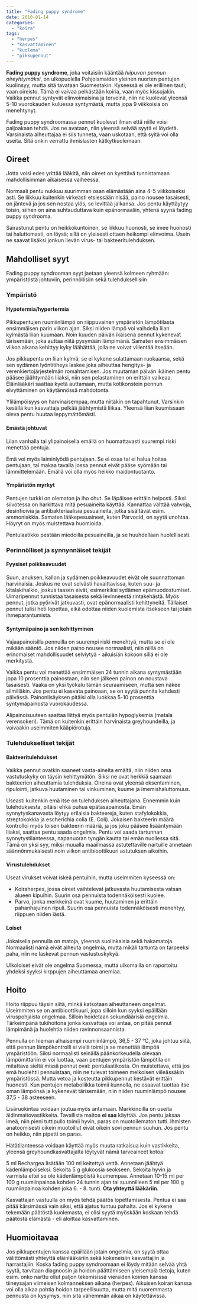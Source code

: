 ```yaml
---
title: "Fading puppy syndrome"
date: 2010-01-14
categories: 
  - "koira"
tags: 
  - "herpes"
  - "kasvattaminen"
  - "kuolema"
  - "pikkupennut"
---
```


**Fading puppy syndrome**, joka voitaisiin kääntää _hiipuvan pennun oireyhtymäksi_, on ulkopuolella Pohjoismaiden yleinen nuorten pentujen kuolinsyy, mutta sitä tavataan Suomestakin. Kyseessä ei ole erillinen tauti, vaan oireisto. Tämä ei vaivaa pelkästään koiria, vaan myös kissojakin. Vaikka pennut syntyvät elinvoimaisina ja terveinä, niin ne kuolevat yleensä 5-10 vuorokauden kuluessa syntymästä, mutta jopa 9 viikkoisia on menehtynyt.

<!--more-->

Fading puppy syndroomassa pennut kuolevat ilman että niille voisi paljoakaan tehdä. Jos ne avataan, niin yleensä selvää syytä ei löydetä. Varsinaista aiheuttajaa ei siis tunneta, vaan uskotaan, että syitä voi olla useita. Sitä onkin verrattu ihmislasten kätkytkuolemaan.

## Oireet

Jotta voisi edes yrittää lääkitä, niin oireet on kyettävä tunnistamaan mahdollisimman aikaisessa vaiheessa.

Normaali pentu nukkuu suurimman osan elämästään aina 4-5 viikkoiseksi asti. Se liikkuu kuitenkin virkeästi etsiessään nisää, paino nousee tasaisesti, on jäntevä ja jos sen nostaa ylös, se levittää jalkansa. Jos pentu käyttäytyy toisin, siihen on aina suhtauduttava kuin epänormaaliin, yhtenä syynä fading puppy syndrooma.

Sairastunut pentu on heikkokuntoinen, se liikkuu huonosti, se imee huonosti tai haluttomasti, on löysä; sillä on yleisesti ottaen heikompi elinvoima. Usein ne saavat lisäksi jonkun lievän virus- tai bakteeritulehduksen.

## Mahdolliset syyt

Fading puppy syndrooman syyt jaetaan yleensä kolmeen ryhmään: ympäristöstä johtuviin, perinnöllisiin sekä tulehduksellisiin

### Ympäristö

#### Hypotermia/hypertermia

Pikkupentujen ruumiinlämpö on riippuvainen ympäristön lämpötilasta ensimmäisen parin viikon ajan. Siksi niiden lämpö voi vaihdella liian kylmästä liian kuumaan. Noin kuuden päivän ikäisenä pennut kykenevät tärisemään, joka auttaa niitä pysymään lämpimänä. Samaten ensimmäisen viikon aikana kehittyy kyky läähättää, jolla ne voivat viilentää itseään.

Jos pikkupentu on liian kylmä, se ei kykene sulattamaan ruokaansa, sekä sen sydämen lyöntitiheys laskee joka aiheuttaa hengitys- ja verenkiertojärjestelmän romahtamisen. Jos muutaman päivän ikäinen pentu pääsee jäähtymään liiaksi, niin sen pelastaminen on erittäin vaikeaa. Eläinlääkäri saattaa kyetä auttamaan, mutta kotikonstein pennun elvyttäminen on käytännössä mahdotonta.

Ylilämpöisyys on harvinaisempaa, mutta niitäkin on tapahtunut. Varsinkin kesällä kun kasvattaja pelkää jäähtymistä liikaa. Yleensä liian kuumissaan oleva pentu huutaa leppymättömästi.

#### Emästä johtuvat

Liian vanhalla tai ylipainoisella emällä on huomattavasti suurempi riski menettää pentuja.

Emä voi myös laiminlyödä pentujaan. Se ei osaa tai ei halua hoitaa pentujaan, tai makaa tavalla jossa pennut eivät pääse syömään tai lämmittelemään. Emällä voi olla myös heikko maidontuotanto.

#### Ympäristön myrkyt

Pentujen turkki on olematon ja iho ohut. Se läpäisee erittäin helposti. Siksi siivotessa on harkittava mitä pesuaineita käyttää. Kannattaa välttää vahvoja, desinfioivia ja antibakteriaalisia pesuaineita, jotka sisältävät esim. ammoniakkia. Samaten lääkepesuaineet, kuten Parvocid, on syytä unohtaa. Höyryt on myös muistettava huomioida.

Pentulaatikko pestään miedoilla pesuaineilla, ja se huuhdellaan huolellisesti.

### Perinnölliset ja synnynnäiset tekijät

#### Fyysiset poikkeavuudet

Suun, anuksen, kallon ja sydämen poikkeavuudet eivät ole suunnattoman harvinaisia. Joskus ne ovat selvästi havaittavissa, kuten suu- ja kitalakihalkio, joskus taasen eivät, esimerkiksi sydämen epämuodostumiset. Uimaripennut tunnistaa tasaisesta sekä levinneestä rintakehästä. Myös pennut, jotka pyörivät jatkuvasti, ovat epänormaalisti kehittyneitä. Tällaiset pennut tulisi heti lopettaa, eikä odottaa niiden kuolemista itsekseen tai jotain ihmeparantumista.

#### Syntymäpaino ja sen kehittyminen

Vajaapainoisilla pennuilla on suurempi riski menehtyä, mutta se ei ole mikään sääntö. Jos niiden paino nousee normaalisti, niin niillä on erinomaiset mahdollisuudet selviytyä - aikuisiän kokoon sillä ei ole merkitystä.

Vaikka pentu voi menettää ensimmäisen 24 tunnin aikana syntymästään jopa 10 prosenttia painostaan, niin sen jälkeen painon on noustava tasaisesti. Vaaka on yksi työkalu tämän seuraamiseen, mutta sen näkee silmilläkin. Jos pentu ei kasvata painoaan, se on syytä punnita kahdesti päivässä. Painonlisäyksen pitäisi olla luokkaa 5-10 prosenttia syntymäpainosta vuorokaudessa.

Alipainoisuuteen saattaa liittyä myös pentuiän hypoglykemia (matala verensokeri). Tämä on kuitenkin erittäin harvinaista greyhoundeilla, ja vaivaakin useimmiten kääpiörotuja.

### Tulehdukselliset tekijät

#### Bakteeritulehdukset

Vaikka pennut ovatkin saaneet vasta-aineita emältä, niin niiden oma vastutuskyky on täysin kehittymätön. Siksi ne ovat herkkiä saamaan bakteerien aiheuttamia tulehduksia. Oireina ovat yleensä oksentaminen, ripulointi, jatkuva huutaminen tai vinkuminen, kuume ja imemishaluttomuus.

Useasti kuitenkin emä itse on tulehduksen aiheuttajana. Ennemmin kuin tulehduksesta, pitäisi ehkä puhua epätasapainosta. Emän synnytyskanavasta löytyy erilaisia bakteereja, kuten stafylokokkia, streptokokkia ja escherichia colia (E. Coli). Jokaisen bakteerin määrä kontrolloi myös toisen bakteerin määriä, ja jos joku pääsee lisääntymään liiaksi, saattaa pentu saada ongelmia. Pentu voi saada tartunnan synnytystilanteessa, napanuoran tyngän kautta tai emän nuollessa sitä. Tämä on yksi syy, miksi muualla maailmassa astutettaville nartuille annetaan säännönmukaisesti noin viikon antibioottikuuri astutuksen aikoihin.

#### Virustulehdukset

Useat virukset voivat iskeä pentuihin, mutta useimmiten kyseessä on:

- Koiraherpes, jossa oireet vaihtelevat jatkuvasta huutamisesta vatsan alueen kipuihin. Suurin osa pennuista todennäköisesti kuolee.
- Parvo, jonka merkkeinä ovat kuume, huutaminen ja erittäin pahanhajuinen ripuli. Suurin osa pennuista todennäköisesti menehtyy, riippuen niiden iästä.

#### Loiset

Jokaisella pennulla on matoja, yleensä suolinkaisia sekä hakamatoja. Normaalisti nämä eivät aiheuta ongelmia, mutta mikäli tartunta on tarpeeksi paha, niin ne laskevat pennun vastustuskykyä.

Ulkoloiset eivät ole ongelma Suomessa, mutta ulkomailla on raportoitu yhdeksi syyksi kirppujen aiheuttamaa anemiaa.

## Hoito

Hoito riippuu täysin siitä, minkä katsotaan aiheuttaneen ongelmat. Useimmiten se on antibioottikuuri, jopa silloin kun syyksi epäillään viruspohjaista ongelmaa. Silloin hoidetaan sekundäärisiä ongelmia. Tärkeimpänä tukihoitona jonka kasvattaja voi antaa, on pitää pennut lämpimänä ja huolehtia niiden ravinnonsaannista.

Pennulla on hieman alhaisempi ruumiinlämpö, 36,5 - 37 °C, joka johtuu siitä, että pennun lämpökontrolli ei vielä toimi ja se menettää lämpöä ympäristöön. Siksi normaalisti seinällä päänkorkeudella olevaan lämpömittariin ei voi luottaa, vaan pentujen ympäristön lämpötila on mitattava sieltä missä pennut ovat: pentulaatikosta. On muistettava, että jos emä huolehtii pennuistaan, niin ne tulevat toimeen melkoisen viileässäkin ympäristössä. Mutta vetoa ja kosteutta pikkupennut kestävät erittäin huonosti. Kun pentujen metaboliikka toimii kunnolla, ne osaavat tuottaa itse oman lämpönsä ja kykenevät tärisemään, niin niiden ruuminlämpö nousee 37,5 - 38 asteeseen.

Lisäruokintaa voidaan joutua myös antamaan. Markkinoilla on useita äidinmaitovastikkeita. Tavallista maitoa **ei saa** käyttää. Jos pentu jaksaa imeä, niin pieni tuttipullo toimii hyvin, paras on muotoilematon tutti. Ihmisten anatoomisesti oikein muotoillut eivät oikein sovi pennun suuhun. Jos pentu on heikko, niin pipetti on paras.

Hätätilanteessa voidaan käyttää myös muuta ratkaisua kuin vastikkeita, yleensä greyhoundkasvattajalta löytyvät nämä tarveaineet kotoa:

5 ml Rechargea lisätään 100 ml keitettyä vettä. Annetaan jäähtyä kädenlämpöiseksi. Sekoita 5 g glukoosia seokseen. Sekoita hyvin ja varmista ettei se ole kädenlämpöistä kuumempaa. Annetaan 10-15 ml per 100 g ruumiinpainoa kohden 24 tunnin ajan tai suunnilleen 5 ml per 100 g ruumiinpainoa kohden joka 6. - 8. tunti. **Ota yhteyttä lääkäriin**.

Kasvattajan vastuulla on myös tehdä päätös lopettamisesta. Pentua ei saa pitää kärsimässä vain siksi, että ajatus tuntuu pahalta. Jos ei kykene tekemään päätöstä kuolemasta, ei olisi syytä myöskään koskaan tehdä päätöstä elämästä - eli aloittaa kasvattaminen.

## Huomioitavaa

Jos pikkupentujen kanssa epäillään jotain ongelmia, on syytä ottaa välittömästi yhteyttä eläinlääkäriin sekä kokeneisiin kasvattajiin ja harrastajiin. Koska fading puppy syndroomaan ei löydy mitään selvää yhtä syytä, tarvitaan diagnoosin ja hoidon päättämiseen yleisempiä tietoja, kuten esim. onko narttu ollut paljon tekemisissä vieraiden koirien kanssa tiineysajan viimeisen kolmanneksen aikana (herpes). Aikuisen koiran kanssa voi olla aikaa pohtia hoidon tarpeellisuutta, mutta mitä nuoremmasta pennusta on kysymys, niin sitä vähemmän aikaa on käytettävissä.
